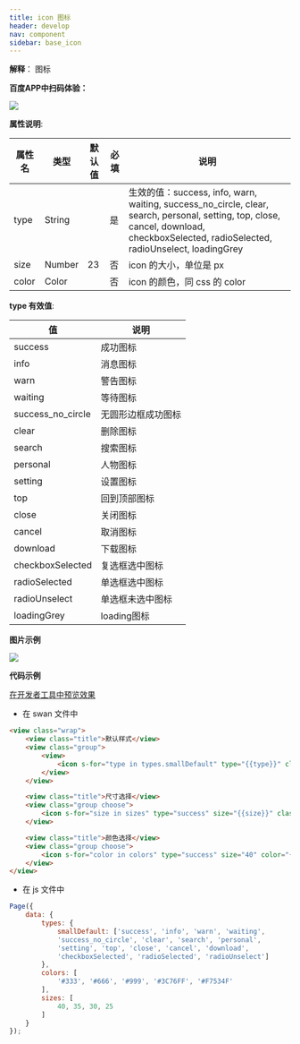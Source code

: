 ```yaml
---
title: icon 图标
header: develop
nav: component
sidebar: base_icon
---
```


**解释**： 图标

**百度APP中扫码体验：**

<img src="https://b.bdstatic.com/miniapp/assets/images/doc_demo/icon.png"  class="demo-qrcode-image" />

**属性说明**:

|属性名|类型  |默认值  | 必填 |说明|
|---- | ---- | ---- | ---- |---- |
|type |String  | | 是 |生效的值：success, info, warn, waiting, success_no_circle, clear, search, personal, setting, top, close, cancel, download, checkboxSelected, radioSelected, radioUnselect, loadingGrey|
|size | Number  |23 | 否 |icon 的大小，单位是 px|
|color | Color |   | 否 |icon 的颜色，同 css 的 color|

**type 有效值**:

| 值 | 说明 |
| ---- | ---- |
| success | 成功图标 |
| info | 消息图标 |
| warn | 警告图标 |
| waiting | 等待图标 |
| success_no_circle | 无圆形边框成功图标 |
| clear | 删除图标 |
| search | 搜索图标 |
| personal | 人物图标 |
| setting | 设置图标 |
| top | 回到顶部图标 |
| close | 关闭图标 |
| cancel | 取消图标 |
| download | 下载图标 |
| checkboxSelected | 复选框选中图标 |
| radioSelected | 单选框选中图标 |
| radioUnselect | 单选框未选中图标 |
| loadingGrey | loading图标 |

**图片示例**

<div class="m-doc-custom-examples">
    <div class="m-doc-custom-examples-correct">
        <img src="https://b.bdstatic.com/miniapp/images/icon.jpeg">
    </div>
    <div class="m-doc-custom-examples-correct">
        <img src=" ">
    </div>
    <div class="m-doc-custom-examples-correct">
        <img src=" ">
    </div>     
</div>

**代码示例**

<a href="swanide://fragment/e2162b6a873dffee7317e9f7ec2375271565503511850" title="在开发者工具中预览效果" target="_self">在开发者工具中预览效果</a>

* 在 swan 文件中

```html
<view class="wrap">
    <view class="title">默认样式</view>
    <view class="group">
        <view>
            <icon s-for="type in types.smallDefault" type="{{type}}" class="small-default" />
        </view>
    </view>

    <view class="title">尺寸选择</view>
    <view class="group choose">
        <icon s-for="size in sizes" type="success" size="{{size}}" class="icon-size" />
    </view>

    <view class="title">颜色选择</view>
    <view class="group choose">
        <icon s-for="color in colors" type="success" size="40" color="{{color}}" class="icon-color" />
    </view>
</view>
```

* 在 js 文件中

```js
Page({
    data: {
        types: {
            smallDefault: ['success', 'info', 'warn', 'waiting',
            'success_no_circle', 'clear', 'search', 'personal',
            'setting', 'top', 'close', 'cancel', 'download',
            'checkboxSelected', 'radioSelected', 'radioUnselect']
        },
        colors: [
            '#333', '#666', '#999', '#3C76FF', '#F7534F'
        ],
        sizes: [
            40, 35, 30, 25
        ]
    }
});
```
